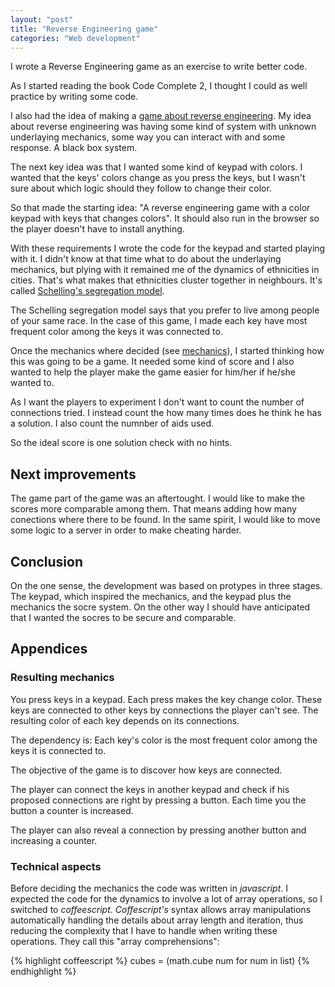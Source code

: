 ```yaml
---
layout: "post"
title: "Reverse Engineering game"
categories: "Web development"
---
```


I wrote a Reverse Engineering game as an exercise to write better code.

As I started reading the book  Code Complete 2, I thought I could as well
practice by writing some code.

I also had the idea of making a [game about reverse
engineering](http://argent0.github.io/-turnt-octo-reverse-engineering/). My idea about
reverse engineering was having some kind of system with unknown underlaying
mechanics, some way you can interact with and some response. A black box system.

The next key idea was that I wanted some kind of keypad with colors. I wanted
that the keys' colors change as you press the keys, but I wasn't sure about which
logic should they follow to change their color.

So that made the starting idea: "A reverse engineering game with a color keypad
with keys that changes colors". It should also run in the browser so the player
doesn't have to install anything.

With these requirements I wrote the code for the keypad and started playing with
it. I didn't know at that time what to do about the underlaying mechanics, but
plying with it remained me of the dynamics of ethnicities in cities. That's what
makes that ethnicities cluster together in neighbours. It's called
[Schelling's segregation
model](http://en.wikipedia.org/wiki/Thomas_Schelling#Models_of_segregation).

The Schelling segregation model says that you prefer to live among people of
your same race. In the case of this game, I made each key have most frequent
color among the keys it was connected to.

Once the mechanics where decided (see [mechanics](#mechanics)), I started thinking
how this was going to be a game. It needed some kind of score and I also wanted to
help the player make the game easier for him/her if he/she wanted to.

As I want the players to experiment I don't want to count the number of
connections tried. I instead count the how many times does he think he has a
solution. I also count the numnber of aids used.

So the ideal score is one solution check with no hints.

## Next improvements

The game part of the game was an aftertought. I would like to make the scores
more comparable among them. That means adding how many conections where there to
be found. In the same spirit, I would like to move some logic to a server in
order to make cheating harder.

## Conclusion

On the one sense, the development was based on protypes in three stages. The
keypad, which inspired the mechanics, and the keypad plus the mechanics the
socre system. On the other way I should have anticipated that I wanted the
socres to be secure and comparable.

## Appendices

### <a name="mechanics"></a>Resulting mechanics

You press keys in a keypad. Each press makes the key change color. These keys
are connected to other keys by connections the player can't see. The resulting
color of each key depends on its connections.

The dependency is: Each key's color is the most frequent color among the keys
it is connected to.

The objective of the game is to discover how keys are connected.

The player can connect the keys in another keypad and check if his proposed
connections are right by pressing a button. Each time you the button a counter
is increased.

The player can also reveal a connection by pressing another button and
increasing a counter.

### Technical aspects

Before deciding the mechanics the code was written in *javascript*. I expected
the code for the dynamics to involve a lot of array operations, so I switched to
*coffeescript*. *Coffescript's* syntax allows array manipulations automatically
handling the details about array length and iteration, thus reducing the
complexity that I have to handle when writing these operations. They call this
"array comprehensions":

{% highlight coffeescript %}
cubes = (math.cube num for num in list)
{% endhighlight %}

<!--

POST OBJECTIVE: I want to share my experience reading the book and writing this
game

* I started with a unclear idea: I wanted a game about reverse engineering.
* I built the prototype of the led board
* I played with it
* I picked a way to code the inner workings as population migrations
* I Built the current code
	+ It started from javascript
	+ Then moved to coffeescript
	+ Easier to work with arrays
		

What would I do different now:

* I would think beforehand of the requirements
	- difficult to cheat
* Design the code better. Separate the mechanics from the display
* Reorganize the build process
-->
